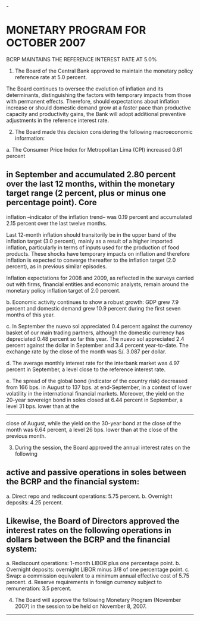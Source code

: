 **-**

# MONETARY PROGRAM FOR OCTOBER 2007

 BCRP MAINTAINS THE REFERENCE INTEREST RATE AT 5.0% 

1. The Board of the Central Bank approved to maintain the monetary policy reference
rate at 5.0 percent.

The Board continues to oversee the evolution of inflation and its determinants,
distinguishing the factors with temporary impacts from those with permanent effects.
Therefore, should expectations about inflation increase or should domestic demand
grow at a faster pace than productive capacity and productivity gains, the Bank will
adopt additional preventive adjustments in the reference interest rate.

2. The Board made this decision considering the following macroeconomic information:

a. The Consumer Price Index for Metropolitan Lima (CPI) increased 0.61 percent
## in September and accumulated 2.80 percent over the last 12 months, within the monetary target range (2 percent, plus or minus one percentage point).  Core
inflation –indicator of the inflation trend– was 0.19 percent and accumulated 2.15
percent over the last twelve months.

Last 12-month inflation should transitorily be in the upper band of the inflation
target (3.0 percent), mainly as a result of a higher imported inflation, particularly in
terms of inputs used for the production of food products. These shocks have
temporary impacts on inflation and therefore inflation is expected to converge
thereafter to the inflation target (2.0 percent), as in previous similar episodes.

Inflation expectations for 2008 and 2009, as reflected in the surveys carried out
with firms, financial entities and economic analysts, remain around the monetary
policy inflation target of 2.0 percent.

b. Economic activity continues to show a robust growth: GDP grew 7.9 percent and
domestic demand grew 10.9 percent during the first seven months of this year.

c. In September the nuevo sol appreciated 0.4 percent against the currency basket of
our main trading partners, although the domestic currency has depreciated 0.48
percent so far this year. The nuevo sol appreciated 2.4 percent against the dollar in
September and 3.4 percent year-to-date. The exchange rate by the close of the
month was S/. 3.087 per dollar.

d. The average monthly interest rate for the interbank market was 4.97 percent in
September, a level close to the reference interest rate.

e. The spread of the global bond (indicator of the country risk) decreased from 166
bps. in August to 137 bps. at end-September, in a context of lower volatility in the
international financial markets. Moreover, the yield on the 20-year sovereign bond
in soles closed at 6.44 percent in September, a level 31 bps. lower than at the


-----

close of August, while the yield on the 30-year bond at the close of the month was
6.64 percent, a level 26 bps. lower than at the close of the previous month.

3. During the session, the Board approved the annual interest rates on the following
## active and passive operations in soles between the BCRP and the financial system:

a. Direct repo and rediscount operations: 5.75 percent.
b. Overnight deposits: 4.25 percent.

## Likewise, the Board of Directors approved the interest rates on the following operations in dollars between the BCRP and the financial system:

a. Rediscount operations: 1-month LIBOR plus one percentage point.
b. Overnight deposits: overnight LIBOR minus 3/8 of one percentage point.
c. Swap: a commission equivalent to a minimum annual effective cost of 5.75 percent.
d. Reserve requirements in foreign currency subject to remuneration: 3.5 percent.

4. The Board will approve the following Monetary Program (November 2007) in the
session to be held on November 8, 2007.


-----


